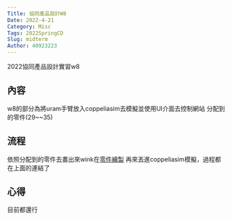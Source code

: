 ```yaml
---
Title: 協同產品設計W8
Date: 2022-4-21
Category: Misc
Tags: 2022SpringCD
Slug: midterm
Author: 40923223
---
```


2022協同產品設計實習w8

<!-- PELICAN_END_SUMMARY -->
內容
----

w8的部分為將uram手臂放入coppeliasim去模擬並使用UI介面去控制網站 分配到的零件(29~~35)

流程
----

依照分配到的零件去畫出來wink在[零件繪製] 再來丟進coppeliasim模擬，過程都在上面的連結了

心得
----

目前都還行

[零件繪製]:https://40923223.github.io/cd2022/content/midterm.html
